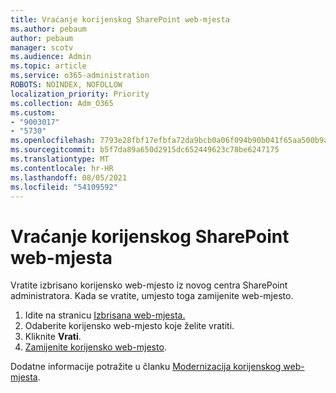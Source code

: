 ```yaml
---
title: Vraćanje korijenskog SharePoint web-mjesta
ms.author: pebaum
author: pebaum
manager: scotv
ms.audience: Admin
ms.topic: article
ms.service: o365-administration
ROBOTS: NOINDEX, NOFOLLOW
localization_priority: Priority
ms.collection: Adm_O365
ms.custom:
- "9003017"
- "5730"
ms.openlocfilehash: 7793e28fbf17efbfa72da9bcb0a06f094b90b041f65aa500b9ab85010c234a02
ms.sourcegitcommit: b5f7da89a650d2915dc652449623c78be6247175
ms.translationtype: MT
ms.contentlocale: hr-HR
ms.lasthandoff: 08/05/2021
ms.locfileid: "54109592"
---
```

# <a name="restore-the-sharepoint-root-site"></a>Vraćanje korijenskog SharePoint web-mjesta

Vratite izbrisano korijensko web-mjesto iz novog centra SharePoint administratora. Kada se vratite, umjesto toga zamijenite web-mjesto.

1. Idite na stranicu [Izbrisana web-mjesta.](https://admin.microsoft.com/sharepoint?page=recycleBin&modern=true) 
2. Odaberite korijensko web-mjesto koje želite vratiti.
3. Kliknite **Vrati**.
4. [Zamijenite korijensko web-mjesto](https://docs.microsoft.com/sharepoint/troubleshoot/sites/url-that-resides-under-root-site-collection-is-broken).

Dodatne informacije potražite u članku [Modernizacija korijenskog web-mjesta](https://docs.microsoft.com/sharepoint/modern-root-site).
